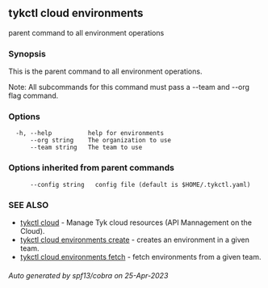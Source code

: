 ## tykctl cloud environments

parent command to all environment operations

### Synopsis

This is the parent command to all environment operations.

   Note: All subcommands for this command must pass a --team  and --org flag command.
  


### Options

```
  -h, --help          help for environments
      --org string    The organization to use
      --team string   The team to use
```

### Options inherited from parent commands

```
      --config string   config file (default is $HOME/.tykctl.yaml)
```

### SEE ALSO

* [tykctl cloud](tykctl_cloud.md)	 - Manage Tyk cloud resources (API Mannagement on the Cloud).
* [tykctl cloud environments create](tykctl_cloud_environments_create.md)	 - creates an environment in a given team.
* [tykctl cloud environments fetch](tykctl_cloud_environments_fetch.md)	 - fetch environments from a given team.

###### Auto generated by spf13/cobra on 25-Apr-2023
